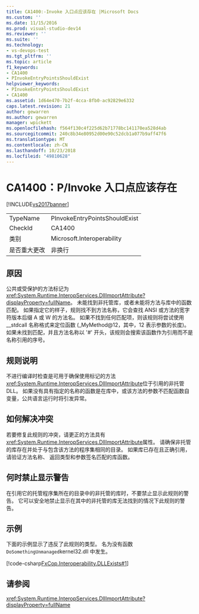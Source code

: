 ```yaml
---
title: CA1400:-Invoke 入口点应该存在 |Microsoft Docs
ms.custom: ''
ms.date: 11/15/2016
ms.prod: visual-studio-dev14
ms.reviewer: ''
ms.suite: ''
ms.technology:
- vs-devops-test
ms.tgt_pltfrm: ''
ms.topic: article
f1_keywords:
- CA1400
- PInvokeEntryPointsShouldExist
helpviewer_keywords:
- PInvokeEntryPointsShouldExist
- CA1400
ms.assetid: 1d64e470-7b2f-4cca-8fb0-ac92829e6332
caps.latest.revision: 21
author: gewarren
ms.author: gewarren
manager: wpickett
ms.openlocfilehash: f564f130c4f225d62b71778bc141170ea528d4ab
ms.sourcegitcommit: 240c8b34e80952d00e90c52dcb1a077b9aff47f6
ms.translationtype: MT
ms.contentlocale: zh-CN
ms.lasthandoff: 10/23/2018
ms.locfileid: "49810628"
---
```

# <a name="ca1400-pinvoke-entry-points-should-exist"></a>CA1400：P/Invoke 入口点应该存在
[!INCLUDE[vs2017banner](../includes/vs2017banner.md)]

|||
|-|-|
|TypeName|PInvokeEntryPointsShouldExist|
|CheckId|CA1400|
|类别|Microsoft.Interoperability|
|是否重大更改|非换行|

## <a name="cause"></a>原因
 公共或受保护的方法标记为<xref:System.Runtime.InteropServices.DllImportAttribute?displayProperty=fullName>。 未能找到非托管库，或者未能将方法与库中的函数匹配。 如果指定它的样子，规则找不到方法名称，它会查找 ANSI 或方法的宽字符版本后缀 A 或 W 的方法名。 如果不找到任何匹配项，则该规则将尝试使用 __stdcall 名称格式来定位函数 (_MyMethod@12，其中，12 表示参数的长度)。 如果未找到匹配，并且方法名称以 '#' 开头，该规则会搜索该函数作为引用而不是名称引用的序号。

## <a name="rule-description"></a>规则说明
 不进行编译时检查是可用于确保使用标记的方法<xref:System.Runtime.InteropServices.DllImportAttribute>位于引用的非托管 DLL。 如果没有具有指定的名称的函数是在库中，或该方法的参数不匹配函数自变量，公共语言运行时将引发异常。

## <a name="how-to-fix-violations"></a>如何解决冲突
 若要修复此规则的冲突，请更正的方法具有<xref:System.Runtime.InteropServices.DllImportAttribute>属性。 请确保非托管的库存在并处于与包含该方法的程序集相同的目录。 如果库已存在且正确引用，请验证方法名称、 返回类型和参数签名匹配的库函数。

## <a name="when-to-suppress-warnings"></a>何时禁止显示警告
 在引用它的托管程序集所在的目录中的非托管的库时，不要禁止显示此规则的警告。 它可以安全地禁止显示在其中的非托管的库无法找到的情况下此规则的警告。

## <a name="example"></a>示例
 下面的示例显示了违反了此规则的类型。 名为没有函数`DoSomethingUnmanaged`kernel32.dll 中发生。

 [!code-csharp[FxCop.Interoperability.DLLExists#1](../snippets/csharp/VS_Snippets_CodeAnalysis/FxCop.Interoperability.DLLExists/cs/FxCop.Interoperability.DLLExists.cs#1)]

## <a name="see-also"></a>请参阅
 <xref:System.Runtime.InteropServices.DllImportAttribute?displayProperty=fullName>



